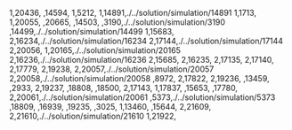 1,20436,
,14594,
1,5212,
1,14891,./../solution/simulation/14891
1,1713,
1,20055,
,20665,
,14503,
,3190,./../solution/simulation/3190
,14499,./../solution/simulation/14499
1,15683,
2,16234,./../solution/simulation/16234
2,17144,./../solution/simulation/17144
2,20056,
1,20165,./../solution/simulation/20165
2,16236,./../solution/simulation/16236
2,15685,
2,16235,
2,17135,
2,17140,
2,17779,
2,19238,
2,20057,./../solution/simulation/20057
2,20058,./../solution/simulation/20058
,8972,
2,17822,
2,19236,
,13459,
,2933,
2,19237,
,18808,
,18500,
2,17143,
1,17837,
,15653,
,17780,
2,20061,./../solution/simulation/20061
,5373,./../solution/simulation/5373
,18809,
,16939,
,19235,
,3025,
1,13460,
,15644,
2,21609,
2,21610,./../solution/simulation/21610
1,21922,
